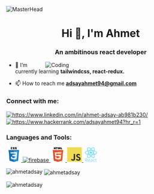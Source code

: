 ![MasterHead](https://camo.githubusercontent.com/6b5a6d35656f9e4d79961e2420460bd7fecd5e8183deb5b388c587730f0ff772/68747470733a2f2f616c65786d617274696e2e636c6f75642f6173736574732f696d616765732f626c6f672f626c6f67312f72656163742d6a732d62616e6e65722e706e67)
<h1 align="center">Hi 👋, I'm Ahmet</h1>
<h3 align="center">An ambitinous react developer</h3>
<img align="right" alt="Coding" width="400" src="https://camo.githubusercontent.com/5ddf73ad3a205111cf8c686f687fc216c2946a75005718c8da5b837ad9de78c9/68747470733a2f2f7468756d62732e6766796361742e636f6d2f4576696c4e657874446576696c666973682d736d616c6c2e676966">


- 🌱 I’m currently learning **tailwindcss, react-redux.**

- 📫 How to reach me **adsayahmet94@gmail.com**

<h3 align="left">Connect with me:</h3>
<p align="left">
<a href="https://linkedin.com/in/https://www.linkedin.com/in/ahmet-adsay-ab981b230/" target="blank"><img align="center" src="https://raw.githubusercontent.com/rahuldkjain/github-profile-readme-generator/master/src/images/icons/Social/linked-in-alt.svg" alt="https://www.linkedin.com/in/ahmet-adsay-ab981b230/" height="30" width="40" /></a>
<a href="https://www.hackerrank.com/https://www.hackerrank.com/adsayahmet94?hr_r=1" target="blank"><img align="center" src="https://raw.githubusercontent.com/rahuldkjain/github-profile-readme-generator/master/src/images/icons/Social/hackerrank.svg" alt="https://www.hackerrank.com/adsayahmet94?hr_r=1" height="30" width="40" /></a>
</p>

<h3 align="left">Languages and Tools:</h3>
<p align="left"> <a href="https://www.w3schools.com/css/" target="_blank" rel="noreferrer"> <img src="https://raw.githubusercontent.com/devicons/devicon/master/icons/css3/css3-original-wordmark.svg" alt="css3" width="40" height="40"/> </a> <a href="https://firebase.google.com/" target="_blank" rel="noreferrer"> <img src="https://www.vectorlogo.zone/logos/firebase/firebase-icon.svg" alt="firebase" width="40" height="40"/> </a> <a href="https://www.w3.org/html/" target="_blank" rel="noreferrer"> <img src="https://raw.githubusercontent.com/devicons/devicon/master/icons/html5/html5-original-wordmark.svg" alt="html5" width="40" height="40"/> </a> <a href="https://developer.mozilla.org/en-US/docs/Web/JavaScript" target="_blank" rel="noreferrer"> <img src="https://raw.githubusercontent.com/devicons/devicon/master/icons/javascript/javascript-original.svg" alt="javascript" width="40" height="40"/> </a> <a href="https://reactjs.org/" target="_blank" rel="noreferrer"> <img src="https://raw.githubusercontent.com/devicons/devicon/master/icons/react/react-original-wordmark.svg" alt="react" width="40" height="40"/> </a> </p>

<p><img align="left" src="https://github-readme-stats.vercel.app/api/top-langs?username=ahmetadsay&show_icons=true&locale=en&layout=compact" alt="ahmetadsay" /></p>

<p>&nbsp;<img align="center" src="https://github-readme-stats.vercel.app/api?username=ahmetadsay&show_icons=true&locale=en" alt="ahmetadsay" /></p>

<p><img align="center" src="https://github-readme-streak-stats.herokuapp.com/?user=ahmetadsay&" alt="ahmetadsay" /></p>
